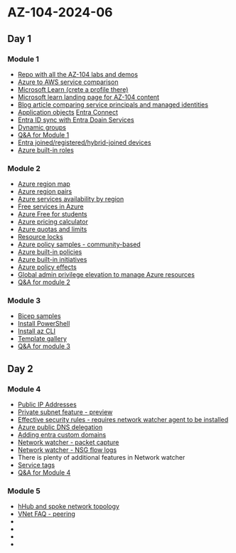 # AZ-104-2024-06

## Day 1 

### Module 1
- [Repo with all the AZ-104 labs and demos](https://github.com/MicrosoftLearning/AZ-104-MicrosoftAzureAdministrator)
- [Azure to AWS service comparison](
https://learn.microsoft.com/en-us/azure/architecture/aws-professional/services)
- [Microsoft Learn (crete a profile there)](
https://learn.microsoft.com/en-us/)
- [Microsoft learn landing page for AZ-104 content](https://learn.microsoft.com/en-us/credentials/certifications/azure-administrator/?practice-assessment-type=certification)
- [Blog article comparing service principals and managed identities](https://devblogs.microsoft.com/devops/demystifying-service-principals-managed-identities/)
- [Application objects](https://learn.microsoft.com/en-us/entra/identity-platform/app-objects-and-service-principals?tabs=browser)
  [Entra Connect](https://learn.microsoft.com/en-us/entra/identity/hybrid/connect/whatis-azure-ad-connect)
- [Entra ID sync with Entra Doain Services](https://learn.microsoft.com/en-us/entra/identity/domain-services/synchronization)
- [Dynamic groups](https://learn.microsoft.com/en-us/entra/identity/users/groups-create-rule)
- [Q&A for Module 1](https://forms.office.com/e/JriuqepGpE)
- [Entra joined/registered/hybrid-joined devices](https://learn.microsoft.com/en-us/entra/identity/devices/concept-device-registration)
- [Azure built-in roles](https://learn.microsoft.com/en-us/azure/role-based-access-control/built-in-roles)

### Module 2
- [Azure region map](https://datacenters.microsoft.com/globe/explore)
- [Azure region pairs](https://learn.microsoft.com/en-us/azure/reliability/cross-region-replication-azure)
- [Azure services availability by region](https://azure.microsoft.com/en-us/explore/global-infrastructure/products-by-region/) 
- [Free services in Azure](https://azure.microsoft.com/en-us/free#all-free-services)
- [Azure Free for students](https://azure.microsoft.com/en-us/free/students)
- [Azure pricing calculator](https://azure.microsoft.com/en-us/pricing/calculator/)
- [Azure quotas and limits](https://learn.microsoft.com/en-us/azure/azure-resource-manager/management/azure-subscription-service-limits)
- [Resource locks](https://learn.microsoft.com/en-us/azure/azure-resource-manager/management/lock-resources?tabs=json)
- [Azure policy samples - community-based](https://github.com/Azure/Community-Policy/tree/main)
- [Azure built-in policies](https://learn.microsoft.com/en-us/azure/governance/policy/samples/built-in-policies)
- [Azure built-in initiatives](https://learn.microsoft.com/en-us/azure/governance/policy/samples/built-in-initiatives)
- [Azure policy effects](https://learn.microsoft.com/en-us/azure/governance/policy/concepts/effect-basics)
- [Global admin privilege elevation to manage Azure resources](https://learn.microsoft.com/en-us/azure/role-based-access-control/elevate-access-global-admin?tabs=azure-portal)
- [Q&A for module 2](https://forms.office.com/e/Hbv0yZVFGk)

### Module 3
- [Bicep samples](https://github.com/Azure/azure-docs-bicep-samples)
- [Install PowerShell](https://learn.microsoft.com/en-us/powershell/scripting/install/installing-powershell?view=powershell-7.4)
- [Install az CLI](https://learn.microsoft.com/en-us/cli/azure/install-azure-cli)
- [Template gallery](https://learn.microsoft.com/en-us/samples/browse/?expanded=azure&products=azure-resource-manager)
- [Q&A for module 3](https://forms.office.com/e/nWwr3iND39)

## Day 2

### Module 4
- [Public IP Addresses](https://learn.microsoft.com/en-us/azure/virtual-network/ip-services/public-ip-addresses)
- [Private subnet feature - preview](https://learn.microsoft.com/en-us/azure/virtual-network/ip-services/default-outbound-access)
- [Effective security rules - requires network watcher agent to be installed](https://learn.microsoft.com/en-us/azure/network-watcher/effective-security-rules-overview)
- [Azure public DNS delegation](https://learn.microsoft.com/en-us/azure/dns/dns-delegate-domain-azure-dns)
- [Adding entra custom domains](https://learn.microsoft.com/en-us/entra/fundamentals/add-custom-domain)
- [Network watcher - packet capture](https://learn.microsoft.com/en-us/azure/network-watcher/packet-capture-overview)
- [Network watcher - NSG flow logs](https://learn.microsoft.com/en-us/azure/network-watcher/nsg-flow-logs-overview)
- There is plenty of additional features in Network watcher
- [Service tags](https://learn.microsoft.com/en-us/azure/virtual-network/service-tags-overview)
- [Q&A for Module 4](https://forms.office.com/r/U40ANTfda1)

### Module 5
- [hHub and spoke network topology](https://learn.microsoft.com/en-us/azure/architecture/networking/architecture/hub-spoke?tabs=cli)
- [VNet FAQ - peering](https://learn.microsoft.com/en-us/azure/virtual-network/virtual-networks-faq#if-i-peer-vneta-to-vnetb-and-i-peer-vnetb-to-vnetc-does-that-mean-vneta-and-vnetc-are-peered)
- 
- 
- 
- 
